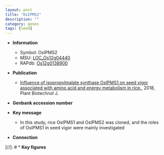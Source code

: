 ```yaml
---
layout: post
title: "OsIPMS2"
description: ""
category: genes
tags: [seed]
---
```


* **Information**  
    + Symbol: OsIPMS2  
    + MSU: [LOC_Os12g04440](http://rice.plantbiology.msu.edu/cgi-bin/ORF_infopage.cgi?orf=LOC_Os12g04440)  
    + RAPdb: [Os12g0138900](http://rapdb.dna.affrc.go.jp/viewer/gbrowse_details/irgsp1?name=Os12g0138900)  

* **Publication**  
    + [Influence of isopropylmalate synthase OsIPMS1 on seed vigor associated with amino acid and energy metabolism in rice.](http://www.ncbi.nlm.nih.gov/pubmed?term=Influence+of+isopropylmalate+synthase+OsIPMS1+on+seed+vigor+associated+with+amino+acid+and+energy+metabolism+in+rice.%5BTitle%5D), 2018, Plant Biotechnol J.

* **Genbank accession number**  

* **Key message**  
    + In this study, rice OsIPMS1 and OsIPMS2 was cloned, and the roles of OsIPMS1 in seed vigor were mainly investigated

* **Connection**  

[//]: # * **Key figures**  


